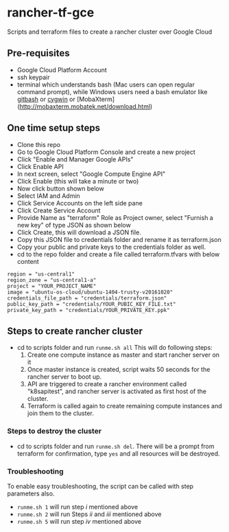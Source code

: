 # rancher-tf-gce
Scripts and terraform files to create a rancher cluster over Google Cloud

## Pre-requisites
* Google Cloud Platform Account
* ssh keypair 
* terminal which understands bash (Mac users can open regular command prompt), while Windows users need a bash emulator like [gitbash](https://git-scm.com/download/win) or [cygwin](https://cygwin.com/install.html) or [MobaXterm] (http://mobaxterm.mobatek.net/download.html)


## One time setup steps
* Clone this repo
* Go to Google Cloud Platform Console and create a new project
* Click "Enable and Manager Google APIs"
* Click Enable API
* In next screen, select "Google Compute Engine API"
* Click Enable (this will take a minute or two)
* Now click button shown below
* Select IAM and Admin
* Click Service Accounts on the left side pane
* Click Create Service Account
* Provide Name as "terraform" Role as Project owner, select "Furnish a new key" of type JSON as shown below
* Click Create, this will download a JSON file. 
* Copy this JSON file to credentials folder and rename it as terraform.json
* Copy your public and private keys to the credentials folder as well.
* cd to the repo folder and create a file called terraform.tfvars with below content 
~~~
region = "us-central1"
region_zone = "us-central1-a"
project = "YOUR_PROJECT_NAME"
image = "ubuntu-os-cloud/ubuntu-1404-trusty-v20161020"
credentials_file_path = "credentials/terraform.json"
public_key_path = "credentials/YOUR_PUBIC_KEY_FILE.txt"
private_key_path = "credentials/YOUR_PRIVATE_KEY.ppk"
~~~

## Steps to create rancher cluster
* cd to scripts folder and run `runme.sh all` This will do following steps:
  1. Create one compute instance as master and start rancher server on it 
  2. Once master instance is created, script waits 50 seconds for the rancher server to boot up. 
  3. API are triggered to create a rancher environment called "k8sapitest", and rancher server is activated as first host of the cluster. 
  4. Terraform is called again to create remaining compute instances and join them to the cluster. 

### Steps to destroy the cluster 

* cd to scripts folder and run `runme.sh del`. There will be a prompt from terraform for confirmation, type `yes` and all resources will be destroyed.

### Troubleshooting 

To enable easy troubleshooting, the script can be called with step parameters also. 
* `runme.sh 1` will run step _i_ mentioned above
* `runme.sh 2` will run Steps _ii_ and _iii_ mentioned above
* `runme.sh 5` will run step _iv_ mentioned above
